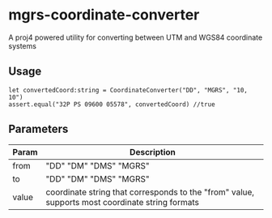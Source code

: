 # mgrs-coordinate-converter
A proj4 powered utility for converting between UTM and WGS84 coordinate systems

## Usage

```
let convertedCoord:string = CoordinateConverter("DD", "MGRS", "10, 10")
assert.equal("32P PS 09600 05578", convertedCoord) //true
```

## Parameters
| Param | Description |
| ----------- | ----------- |
| from | "DD" "DM" "DMS" "MGRS" |
| to | "DD" "DM" "DMS" "MGRS" |
| value | coordinate string that corresponds to the "from" value, supports most coordinate string formats |
